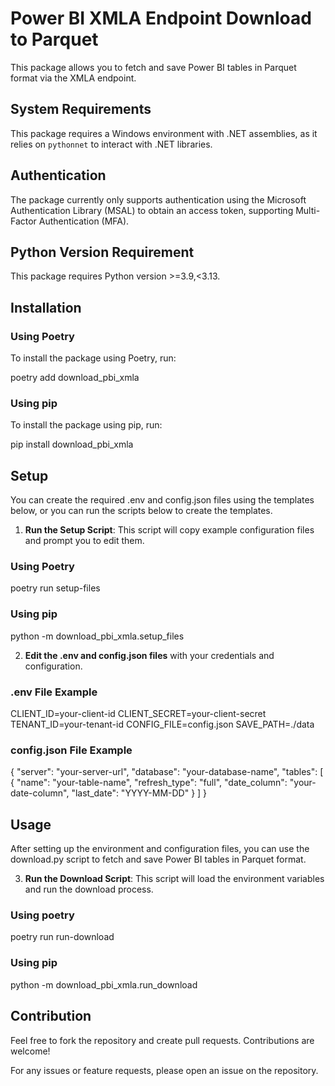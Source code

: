 # Power BI XMLA Endpoint Download to Parquet

This package allows you to fetch and save Power BI tables in Parquet format via the XMLA endpoint.

## System Requirements

This package requires a Windows environment with .NET assemblies, as it relies on `pythonnet` to interact with .NET libraries.

## Authentication

The package currently only supports authentication using the Microsoft Authentication Library (MSAL) to obtain an access token, supporting Multi-Factor Authentication (MFA).


## Python Version Requirement

This package requires Python version >=3.9,<3.13.

## Installation

### Using Poetry

To install the package using Poetry, run:

poetry add download_pbi_xmla

### Using pip

To install the package using pip, run:

pip install download_pbi_xmla

## Setup

You can create the required .env and config.json files using the templates below, or you can run the scripts below to create the templates.

1. **Run the Setup Script**: This script will copy example configuration files and prompt you to edit them.

### Using Poetry

poetry run setup-files 

### Using pip

python -m download_pbi_xmla.setup_files


2. **Edit the .env and config.json files** with your credentials and configuration.

### .env File Example

CLIENT_ID=your-client-id
CLIENT_SECRET=your-client-secret
TENANT_ID=your-tenant-id
CONFIG_FILE=config.json
SAVE_PATH=./data

### config.json File Example

{
  "server": "your-server-url",
  "database": "your-database-name",
  "tables": [
    {
      "name": "your-table-name",
      "refresh_type": "full",
      "date_column": "your-date-column",
      "last_date": "YYYY-MM-DD"
    }
  ]
}

## Usage

After setting up the environment and configuration files, you can use the download.py script to fetch and save Power BI tables in Parquet format.

3. **Run the Download Script**: This script will load the environment variables and run the download process.

### Using poetry

poetry run run-download

### Using pip

python -m download_pbi_xmla.run_download


## Contribution

Feel free to fork the repository and create pull requests. Contributions are welcome!

For any issues or feature requests, please open an issue on the repository.